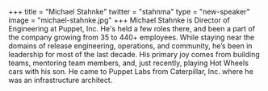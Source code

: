 +++
title = "Michael Stahnke"
twitter = "stahnma"
type = "new-speaker"
image = "michael-stahnke.jpg"
+++
Michael Stahnke is Director of Engineering at Puppet, Inc. He's held a few roles there, and been a part of the company growing from 35 to 440+ employees. While staying near the domains of release engineering, operations, and community, he’s been in leadership for most of the last decade. His primary joy comes from building teams, mentoring team members, and, just recently, playing Hot Wheels cars with his son. He came to Puppet Labs from Caterpillar, Inc. where he was an infrastructure architect.